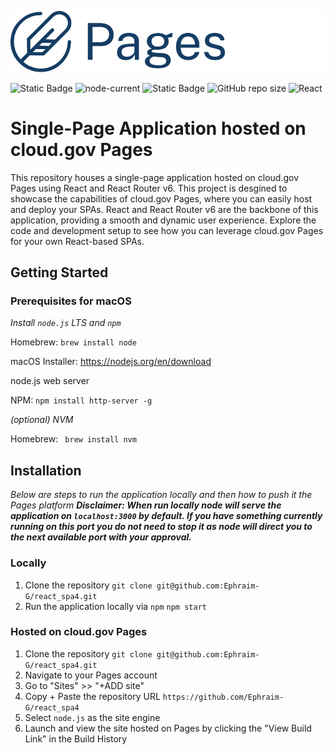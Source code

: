![Pages](/assets/images/pages-logo.png)

![Static Badge](https://img.shields.io/badge/cloud.gov%20Pages-blue)
![node-current](https://img.shields.io/node/v/npm)
![Static Badge](https://img.shields.io/badge/logo-javascript-blue?logo=javascript)
![GitHub repo size](https://img.shields.io/github/repo-size/Ephraim-G/react_spa4)
![React](https://shields.io/badge/react-black?logo=react&style=for-the-badge)

# Single-Page Application hosted on cloud.gov Pages

This repository houses a single-page application hosted on cloud.gov Pages using React and React Router v6. This project is desgined to showcase the capabilities of cloud.gov Pages, where you can easily host and deploy your SPAs. React and React Router v6 are the backbone of this application, providing a smooth and dynamic user experience. Explore the code and development setup to see how you can leverage cloud.gov Pages for your own React-based SPAs. 


## Getting Started



### Prerequisites for macOS

*Install `node.js` LTS and `npm`*

Homebrew: ```brew install node```

macOS Installer: https://nodejs.org/en/download

node.js web server

NPM: ```npm install http-server -g``` 

*(optional) NVM*

Homebrew: ``` brew install nvm```

## Installation

*Below are steps to run the application locally and then how to push it the Pages platform* 
***Disclaimer: When run locally node will serve the application on `localhost:3000` by default. If you have something currently running on this port you do not need to stop it as node will direct you to the next available port with your approval.*** 


### Locally
1. Clone the repository
```git clone git@github.com:Ephraim-G/react_spa4.git```
2. Run the application locally via `npm`
```npm start```

### Hosted on cloud.gov Pages
1. Clone the repository
```git clone git@github.com:Ephraim-G/react_spa4.git```
2. Navigate to your Pages account
3. Go to "Sites" >> "+ADD site"
4. Copy + Paste the repository URL 
```https://github.com/Ephraim-G/react_spa4```
5. Select `node.js` as the site engine
6. Launch and view the site hosted on Pages by clicking the "View Build Link" in the Build History